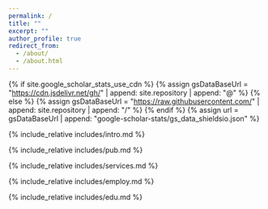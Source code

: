 ```yaml
---
permalink: /
title: ""
excerpt: ""
author_profile: true
redirect_from: 
  - /about/
  - /about.html
---
```


{% if site.google_scholar_stats_use_cdn %}
{% assign gsDataBaseUrl = "https://cdn.jsdelivr.net/gh/" | append: site.repository | append: "@" %}
{% else %}
{% assign gsDataBaseUrl = "https://raw.githubusercontent.com/" | append: site.repository | append: "/" %}
{% endif %}
{% assign url = gsDataBaseUrl | append: "google-scholar-stats/gs_data_shieldsio.json" %}

<span class='anchor' id='about-me'></span>
{% include_relative includes/intro.md %}


<span class='anchor' id='Publications'></span>
{% include_relative includes/pub.md %}

<span class='anchor' id='Services'></span>
{% include_relative includes/services.md %}

<span class='anchor' id='Employment'></span>
{% include_relative includes/employ.md %}

<span class='anchor' id='Education'></span>
{% include_relative includes/edu.md %}












